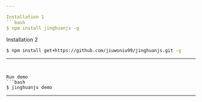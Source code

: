 ```yaml
---

Installation 1
```bash
$ npm install jinghuanjs -g
```

Installation 2
```bash
$ npm install get+https://github.com/jiuwoniu99/jinghuanjs.git -g
```
---
```


Run demo
```bash
$ jinghuanjs demo
```

---
